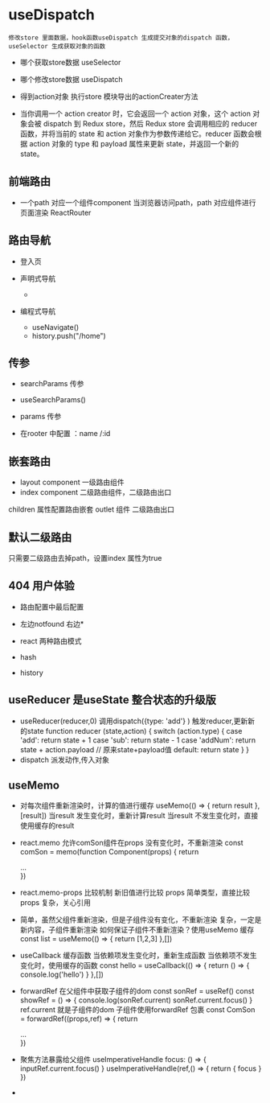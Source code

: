 # useDispatch
    修改store 里面数据，hook函数useDispatch 生成提交对象的dispatch 函数，useSelector 生成获取对象的函数

- 哪个获取store数据
  useSelector
- 哪个修改store数据
  useDispatch
- 得到action对象
  执行store 模块导出的actionCreater方法

- 当你调用一个 action creator 时，它会返回一个 action 对象，这个 action 对象会被 dispatch 到 Redux store，然后 Redux store 会调用相应的 reducer 函数，并将当前的 state 和 action 对象作为参数传递给它。reducer 函数会根据 action 对象的 type 和 payload 属性来更新 state，并返回一个新的 state。

## 前端路由
- 一个path 对应一个组件component 当浏览器访问path，path 对应组件进行页面渲染
ReactRouter

## 路由导航
- 登入页

- 声明式导航
  - <Link to = "/home">
- 编程式导航
  - useNavigate()
  - history.push("/home")
## 传参
- searchParams 传参
- useSearchParams()

- params 传参
- 在rooter 中配置 ：name /:id

## 嵌套路由
- layout component 一级路由组件
- index component 二级路由组件，二级路由出口

children 属性配置路由嵌套
outlet 组件 二级路由出口
## 默认二级路由

只需要二级路由去掉path，设置index 属性为true
 
## 404 用户体验
- 路由配置中最后配置
- 左边notfound 右边*

- react 两种路由模式
- hash
- history

## useReducer 是useState 整合状态的升级版
- useReducer(reducer,0)
  调用dispatch({type: 'add'} ) 触发reducer,更新新的state
  function reducer (state,action) {
  switch (action.type) {
    case 'add':
      return state + 1
    case 'sub':
      return state - 1
    case 'addNum':
      return state + action.payload // 原来state+payload值
    default:
      return state
  }
}
- dispatch 派发动作,传入对象

## useMemo
- 对每次组件重新渲染时，计算的值进行缓存
  useMemo(() => {
    return result
  },[result])
  当result 发生变化时，重新计算result
  当result 不发生变化时，直接使用缓存的result

- react.memo 
  允许comSon组件在props 没有变化时，不重新渲染
  const comSon = memo(function Component(props) {
    return <div>...</div>
  })

- react.memo-props 比较机制
  新旧值进行比较
  props 简单类型，直接比较
  props 复杂，关心引用
- 简单，虽然父组件重新渲染，但是子组件没有变化，不重新渲染
  复杂，一定是新内容，子组件重新渲染
  如何保证子组件不重新渲染？使用useMemo 缓存
  const list = useMemo(() => {
    return [1,2,3]
  },[])

- useCallback 缓存函数
  当依赖项发生变化时，重新生成函数
  当依赖项不发生变化时，使用缓存的函数
  const hello = useCallback(() => {
    return () => {
      console.log('hello')
    }
  },[])

- forwardRef 在父组件中获取子组件的dom
  const sonRef = useRef()
  const showRef = () => {
    console.log(sonRef.current) 
    sonRef.current.focus()
  }
  <ComSon ref={sonRef} />
  ref.current 就是子组件的dom
  子组件使用forwardRef 包裹
  const ComSon = forwardRef((props,ref) => {
    return <div ref={ref}>...</div>
  })

- 聚焦方法暴露给父组件
  useImperativeHandle
  focus: () => {
        inputRef.current.focus()
      }
  useImperativeHandle(ref,() => {
    return {
      focus
    }
  })

- 